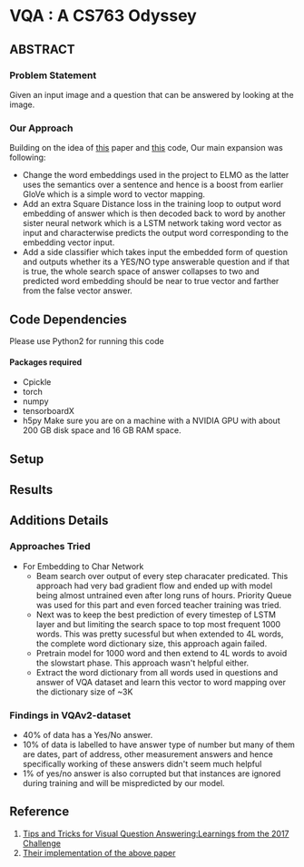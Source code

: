 <!---
I'm providing a list of headers that the README MUST have below. You're free to add more content if you wish:
1. A brief abstract of your project including the problem statement and solution approach. If the project has cool visual results, you may provide one image or GIF of the results. See this for reference.
-->
# VQA : A CS763 Odyssey
## ABSTRACT
### Problem Statement
Given an input image and a question that can be answered by looking at the image.  
### Our Approach
Building on the idea of [this](https://arxiv.org/pdf/1708.02711.pdf) paper and [this](https://github.com/hengyuan-hu/bottom-up-attention-vqa) code, Our main expansion was following:
* Change the word embeddings used in the project to ELMO as the latter uses the semantics over a sentence and hence is a boost from earlier GloVe which is a simple word to vector mapping.
* Add an extra Square Distance loss in the training loop to output word embedding of answer which is then decoded back to word by another sister neural network which is a LSTM network taking word vector as input and characterwise predicts the output word corresponding to the embedding vector input.
* Add a side classifier which takes input the embedded form of question and outputs whether its a YES/NO type answerable question and if that is true, the whole search space of answer collapses to two and predicted word embedding should be near to true vector and farther from the false vector answer.

<!---
2. A list of code dependencies.
-->
## Code Dependencies

Please use Python2 for running this code
#### Packages required
* Cpickle
* torch
* numpy
* tensorboardX
* h5py
Make sure you are on a machine with a NVIDIA GPU with about 200 GB disk space and 16 GB RAM space.


<!---
3. Detailed instructions for running the code, preferably, command instructions that may reproduce the declared results. If your code requires a model that can't be provided on GitHub, store it somewhere else and provide a download link.
-->
## Setup


<!---
4. Results: If numerical, mention them in tabular format. If visual, display. If you've done a great project, this is the area to show it!
-->
## Results
<!---
5. Additional details, discussions, etc.
-->
## Additions Details
### Approaches Tried
* For Embedding to Char Network
  * Beam search over output of every step characater predicated. This approach had very bad gradient flow and ended up with model being almost untrained even after long runs of hours. Priority Queue was used for this part and even forced teacher training was tried.
  * Next was to keep the best prediction of every timestep of LSTM layer and but limiting the search space to top most frequent 1000 words. This was pretty sucessful but when extended to 4L words, the complete word dictionary size, this approach again failed. 
  * Pretrain model for 1000 word and then extend to 4L words to avoid the slowstart phase. This approach wasn't helpful either.
  * Extract the word dictionary from all words used in questions and answer of VQA dataset and learn this vector to word mapping over the dictionary size of ~3K
  


### Findings in VQAv2-dataset
* 40% of data has a Yes/No answer.
* 10% of data is labelled to have answer type of number but many of them are dates, part of address, other measurement answers and hence specifically working of these answers didn't seem much helpful
* 1% of yes/no answer is also corrupted but that instances are ignored during training and will be mispredicted by our model.

<!---
6. References.
-->
## Reference
1. [Tips and Tricks for Visual Question Answering:Learnings from the 2017 Challenge](https://arxiv.org/pdf/1708.02711.pdf)  
2. [Their implementation of the above paper](https://github.com/hengyuan-hu/bottom-up-attention-vqa)











